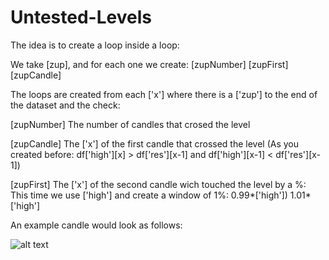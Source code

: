 # Untested-Levels

The idea is to create a loop inside a loop:

We take [zup], and for each one we create: [zupNumber] [zupFirst] [zupCandle]

The loops are created from each  ['x'] where there is a ['zup'] to the end of the dataset and the check:

[zupNumber] The number of candles that crosed the level

[zupCandle] The ['x'] of the first candle that crossed the level (As you created before: df['high'][x] > df['res'][x-1] and df['high'][x-1] < df['res'][x-1])

[zupFirst] The ['x'] of the second candle wich touched the level by a %: This time we use ['high'] and create a window of 1%:
0.99*['high'])        1.01*['high'] 

An example candle would look as follows:

![alt text](https://raw.githubusercontent.com/eyefate/Untested-Levels/master/untested.png?token=AHEMI5AIFVIJXY3P4YERL525F5QD4)
